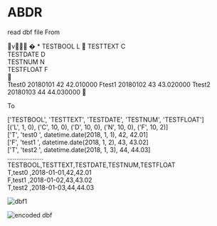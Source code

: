 # ABDR
read dbf file
From

v   � *                     TESTBOOL   L                   TESTTEXT   C    
               TESTDATE   D    
               TESTNUM    N    
               TESTFLOAT  F    
              
 Ttest0     20180101  42        42.010000  Ftest1     20180102  43        43.020000  Ttest2     20180103  44        44.030000 



To

['TESTBOOL', 'TESTTEXT', 'TESTDATE', 'TESTNUM', 'TESTFLOAT']<br>
[('L', 1, 0), ('C', 10, 0), ('D', 10, 0), ('N', 10, 0), ('F', 10, 2)]<br>
['T', 'test0     ', datetime.date(2018, 1, 1), 42, 42.01]<br>
['F', 'test1     ', datetime.date(2018, 1, 2), 43, 43.02]<br>
['T', 'test2     ', datetime.date(2018, 1, 3), 44, 44.03]<br>
....................<br>
TESTBOOL,TESTTEXT,TESTDATE,TESTNUM,TESTFLOAT<br>
T,test0     ,2018-01-01,42,42.01<br>
F,test1     ,2018-01-02,43,43.02<br>
T,test2     ,2018-01-03,44,44.03<br>

![dbf1](https://user-images.githubusercontent.com/42982928/199990784-5774560e-b3e6-4c02-9352-6f8d4be6d91a.png)

![encoded dbf](https://user-images.githubusercontent.com/42982928/199990798-3c8b5b9c-959e-4821-bbcd-7aefc9513dae.png)
